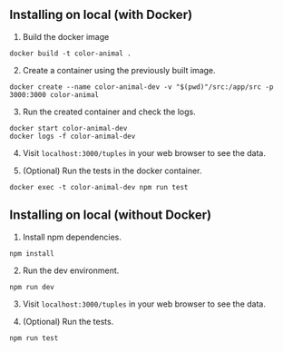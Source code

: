 ## Installing on local (with Docker)

1. Build the docker image

```
docker build -t color-animal .
```

2. Create a container using the previously built image.

```
docker create --name color-animal-dev -v "$(pwd)"/src:/app/src -p 3000:3000 color-animal
```

3. Run the created container and check the logs.
```
docker start color-animal-dev
docker logs -f color-animal-dev
```

4. Visit `localhost:3000/tuples` in your web browser to see the data.

5. (Optional) Run the tests in the docker container.
```
docker exec -t color-animal-dev npm run test
```

## Installing on local (without Docker)

1. Install npm dependencies.

```
npm install
```

2. Run the dev environment.
```
npm run dev
```

3. Visit `localhost:3000/tuples` in your web browser to see the data.

4. (Optional) Run the tests.
```
npm run test
